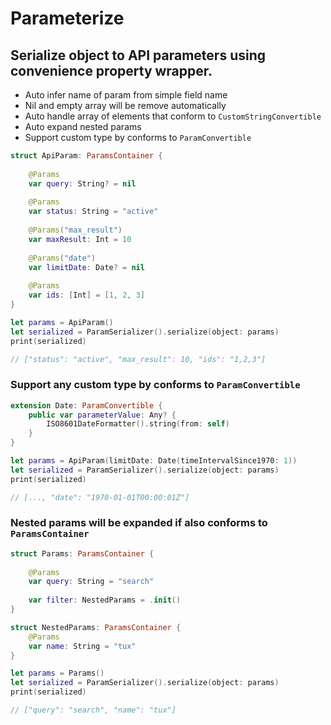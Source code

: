 # Parameterize

## Serialize object to API parameters using convenience property wrapper.

- Auto infer name of param from simple field name
- Nil and empty array will be remove automatically
- Auto handle array of elements that conform to `CustomStringConvertible`
- Auto expand nested params
- Support custom type by conforms to `ParamConvertible`

```swift
struct ApiParam: ParamsContainer {
    
    @Params
    var query: String? = nil
    
    @Params
    var status: String = "active"
    
    @Params("max_result")
    var maxResult: Int = 10
    
    @Params("date")
    var limitDate: Date? = nil
    
    @Params
    var ids: [Int] = [1, 2, 3]
}

let params = ApiParam()
let serialized = ParamSerializer().serialize(object: params)
print(serialized)

// ["status": "active", "max_result": 10, "ids": "1,2,3"]
```

### Support any custom type by conforms to `ParamConvertible`


```swift 
extension Date: ParamConvertible {
    public var parameterValue: Any? {
        ISO8601DateFormatter().string(from: self)
    }
}

let params = ApiParam(limitDate: Date(timeIntervalSince1970: 1))
let serialized = ParamSerializer().serialize(object: params)
print(serialized)

// [..., "date": "1970-01-01T00:00:01Z"]
```

### Nested params will be expanded if also conforms to `ParamsContainer`

```swift
struct Params: ParamsContainer {
    
    @Params
    var query: String = "search"
    
    var filter: NestedParams = .init()
}

struct NestedParams: ParamsContainer {
    @Params
    var name: String = "tux"
}

let params = Params()
let serialized = ParamSerializer().serialize(object: params)
print(serialized)

// ["query": "search", "name": "tux"]
```
